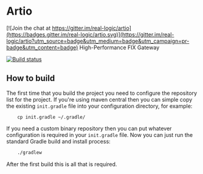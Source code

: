 # Artio

[![Join the chat at https://gitter.im/real-logic/artio](https://badges.gitter.im/real-logic/artio.svg)](https://gitter.im/real-logic/artio?utm_source=badge&utm_medium=badge&utm_campaign=pr-badge&utm_content=badge)
High-Performance FIX Gateway

[![Build status](https://ci.appveyor.com/api/projects/status/js244x1yn26m1nhw/branch/master?svg=true)](https://ci.appveyor.com/project/RichardWarburton/artio/branch/master)

## How to build

The first time that you build the project you need to configure the repository
list for the project. If you're using maven central then you can simple copy the
existing `init.gradle` file into your configuration directory, for example:

```
    cp init.gradle ~/.gradle/
```

If you need a custom binary repository then you can put whatever configuration is
required in your `init.gradle` file. Now you can just run the standard Gradle build
and install process:

```sh
    ./gradlew
```

After the first build this is all that is required.
